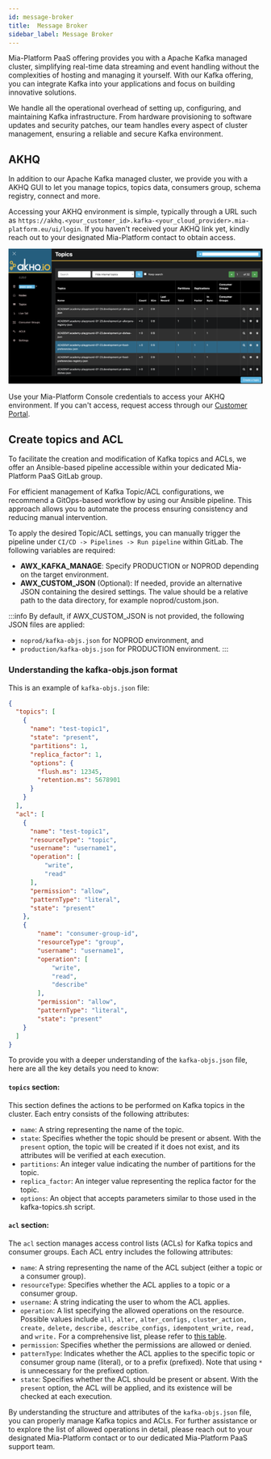 ```yaml
---
id: message-broker
title:  Message Broker
sidebar_label: Message Broker
---
```


Mia-Platform PaaS offering provides you with a Apache Kafka managed cluster, simplifying real-time data streaming and event handling without the complexities of hosting and managing it yourself. With our Kafka offering, you can integrate Kafka into your applications and focus on building innovative solutions.  

We handle all the operational overhead of setting up, configuring, and maintaining Kafka infrastructure. From hardware provisioning to software updates and security patches, our team handles every aspect of cluster management, ensuring a reliable and secure Kafka environment.  

## AKHQ

In addition to our Apache Kafka managed cluster, we provide you with a AKHQ GUI to let you manage topics, topics data, consumers group, schema registry, connect and more.  

Accessing your AKHQ environment is simple, typically through a URL such as  `https://akhq.<your_customer_id>.kafka-<your_cloud_provider>.mia-platform.eu/ui/login`. If you haven't received your AKHQ link yet, kindly reach out to your designated Mia-Platform contact to obtain access.  

![An overview of AKHQ](img/akhq.png)

Use your Mia-Platform Console credentials to access your AKHQ environment. If you can't access, request access through our [Customer Portal](https://makeitapp.atlassian.net/servicedesk/customer/portal/21).  

## Create topics and ACL  

To facilitate the creation and modification of Kafka topics and ACLs, we offer an Ansible-based pipeline accessible within your dedicated Mia-Platform PaaS GitLab group.  

For efficient management of Kafka Topic/ACL configurations, we recommend a GitOps-based workflow by using our Ansible pipeline. This approach allows you to automate the process ensuring consistency and reducing manual intervention.  

To apply the desired Topic/ACL settings, you can manually trigger the pipeline under `CI/CD -> Pipelines -> Run pipeline` within GitLab. The following variables are required:

* **AWX_KAFKA_MANAGE**: Specify PRODUCTION or NOPROD depending on the target environment.
* **AWX_CUSTOM_JSON** (Optional): If needed, provide an alternative JSON containing the desired settings. The value should be a relative path to the data directory, for example noprod/custom.json.

:::info
By default, if AWX_CUSTOM_JSON is not provided, the following JSON files are applied:
* `noprod/kafka-objs.json` for NOPROD environment, and
* `production/kafka-objs.json` for PRODUCTION environment.
:::

### Understanding the kafka-objs.json format

This is an example of `kafka-objs.json` file:

```json
{
  "topics": [
    {
      "name": "test-topic1",
      "state": "present",
      "partitions": 1,
      "replica_factor": 1,
      "options": {
        "flush.ms": 12345,
        "retention.ms": 5678901
      }
    }
  ],
  "acl": [
    {
      "name": "test-topic1",
      "resourceType": "topic",
      "username": "username1",
      "operation": [
          "write",
          "read"
      ],
      "permission": "allow",
      "patternType": "literal",
      "state": "present"
    },
    {
        "name": "consumer-group-id",
        "resourceType": "group",
        "username": "username1",
        "operation": [
            "write",
            "read",
            "describe"
        ],
        "permission": "allow",
        "patternType": "literal",
        "state": "present"
    }
  ]
}
```

To provide you with a deeper understanding of the `kafka-objs.json` file, here are all the key details you need to know:

#### `topics` section:

This section defines the actions to be performed on Kafka topics in the cluster. Each entry consists of the following attributes:

* `name`: A string representing the name of the topic.
* `state`: Specifies whether the topic should be present or absent. With the `present` option, the topic will be created if it does not exist, and its attributes will be verified at each execution.
* `partitions`: An integer value indicating the number of partitions for the topic.
* `replica_factor`: An integer value representing the replica factor for the topic.
* `options`: An object that accepts parameters similar to those used in the kafka-topics.sh script.

#### `acl` section:

The `acl` section manages access control lists (ACLs) for Kafka topics and consumer groups. Each ACL entry includes the following attributes:

* `name`: A string representing the name of the ACL subject (either a topic or a consumer group).
* `resourceType`: Specifies whether the ACL applies to a topic or a consumer group.
* `username`: A string indicating the user to whom the ACL applies.
* `operation`: A list specifying the allowed operations on the resource. Possible values include `all,` `alter,` `alter_configs,` `cluster_action,` `create,` `delete,` `describe,` `describe_configs,` `idempotent_write,` `read,` and `write.` For a comprehensive list, please refer to [this table](https://docs.confluent.io/platform/current/kafka/authorization.html#operations).
* `permission`: Specifies whether the permissions are allowed or denied.
* `patternType`: Indicates whether the ACL applies to the specific topic or consumer group name (literal), or to a prefix (prefixed). Note that using `*` is unnecessary for the prefixed option.
* `state`: Specifies whether the ACL should be present or absent. With the `present` option, the ACL will be applied, and its existence will be checked at each execution.  

By understanding the structure and attributes of the `kafka-objs.json` file, you can properly manage Kafka topics and ACLs. For further assistance or to explore the list of allowed operations in detail, please reach out to your designated Mia-Platform contact or to our dedicated Mia-Platform PaaS support team.




